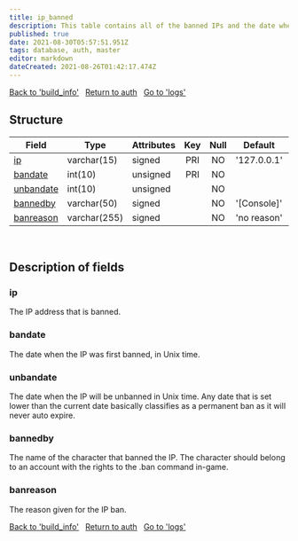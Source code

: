 ```yaml
---
title: ip_banned
description: This table contains all of the banned IPs and the date when (or if) the ban will expire.
published: true
date: 2021-08-30T05:57:51.951Z
tags: database, auth, master
editor: markdown
dateCreated: 2021-08-26T01:42:17.474Z
---
```


<a href="https://trinitycore.info/de/database/master/auth/build_info" class="mt-5 v-btn v-btn--depressed v-btn--flat v-btn--outlined theme--light v-size--default darkblue--text text--lighten-3"><span class="v-btn__content"><i aria-hidden="true" class="v-icon notranslate v-icon--left mdi mdi-arrow-left theme--light"></i><span>Back to 'build_info'</span></span></a>&nbsp;&nbsp;&nbsp;<a href="https://trinitycore.info/de/database/master/auth/home" class="mt-5 v-btn v-btn--depressed v-btn--flat v-btn--outlined theme--light v-size--default darkblue--text text--lighten-3"><span class="v-btn__content"><i aria-hidden="true" class="v-icon notranslate v-icon--left mdi mdi-home-outline theme--light"></i><span>Return to auth</span></span></a>&nbsp;&nbsp;&nbsp;<a href="https://trinitycore.info/de/database/master/auth/logs" class="mt-5 v-btn v-btn--depressed v-btn--flat v-btn--outlined theme--light v-size--default darkblue--text text--lighten-3"><span class="v-btn__content"><span>Go to 'logs'</span><i aria-hidden="true" class="v-icon notranslate v-icon--right mdi mdi-arrow-right theme--light"></i></span></a>

## Structure

| Field | Type | Attributes | Key | Null | Default | Extra | Comment |
|---|---|---|:---:|:---:|---|---|---|
[ip](#ip) | varchar(15) | signed | PRI | NO | '127.0.0.1' |  |  |
[bandate](#bandate) | int(10) | unsigned | PRI | NO |  |  |  |
[unbandate](#unbandate) | int(10) | unsigned |  | NO |  |  |  |
[bannedby](#bannedby) | varchar(50) | signed |  | NO | '[Console]' |  |  |
[banreason](#banreason) | varchar(255) | signed |  | NO | 'no reason' |  |  |

&nbsp;
## Description of fields

### ip   
The IP address that is banned.
&nbsp;
    
### bandate  
The date when the IP was first banned, in Unix time.
&nbsp;

### unbandate
The date when the IP will be unbanned in Unix time. Any date that is set lower than the current date basically classifies as a permanent ban as it will never auto expire.
&nbsp;

### bannedby
The name of the character that banned the IP. The character should belong to an account with the rights to the .ban command in-game.
&nbsp;

### banreason
The reason given for the IP ban.
&nbsp;

<a href="https://trinitycore.info/de/database/master/auth/build_info" class="mt-5 v-btn v-btn--depressed v-btn--flat v-btn--outlined theme--light v-size--default darkblue--text text--lighten-3"><span class="v-btn__content"><i aria-hidden="true" class="v-icon notranslate v-icon--left mdi mdi-arrow-left theme--light"></i><span>Back to 'build_info'</span></span></a>&nbsp;&nbsp;&nbsp;<a href="https://trinitycore.info/de/database/master/auth/home" class="mt-5 v-btn v-btn--depressed v-btn--flat v-btn--outlined theme--light v-size--default darkblue--text text--lighten-3"><span class="v-btn__content"><i aria-hidden="true" class="v-icon notranslate v-icon--left mdi mdi-home-outline theme--light"></i><span>Return to auth</span></span></a>&nbsp;&nbsp;&nbsp;<a href="https://trinitycore.info/de/database/master/auth/logs" class="mt-5 v-btn v-btn--depressed v-btn--flat v-btn--outlined theme--light v-size--default darkblue--text text--lighten-3"><span class="v-btn__content"><span>Go to 'logs'</span><i aria-hidden="true" class="v-icon notranslate v-icon--right mdi mdi-arrow-right theme--light"></i></span></a>